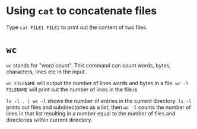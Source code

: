 # Using `cat` to concatenate files

Type `cat FILE1 FILE2` to print out the content of two files.

# `wc`

`wc` stands for "word count". This command can count words, bytes, characters, lines etc in the input.

`wc FILENAME` will output the number of lines words and bytes in a file. `wc -l FILENAME` will print out the number of lines in the file.ls

`ls -l . | wc -l` shows the number of entries in the current directory. `ls -l` prints out files and subdirectories as a list, then `wc -l` counts the number of lines in that list resulting in a number equal to the number of files and directories within current directory.

